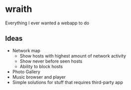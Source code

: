 # wraith
Everything I ever wanted a webapp to do

## Ideas
- Network map
    - Show hosts with highest amount of network activity
    - Show never before seen hosts
    - Ability to block hosts
- Photo Gallery 
- Music browser and player
- Simple solutions for stuff that requires third-party app 

